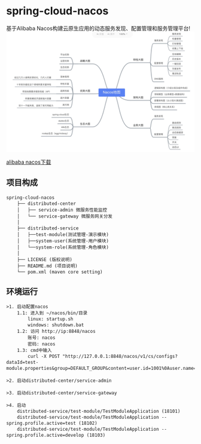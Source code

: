 # spring-cloud-nacos
基于Alibaba Nacos构建云原生应用的动态服务发现、配置管理和服务管理平台!
![Alt text](nacos.jpg)

[ alibaba nacos下载 ](https://github.com/alibaba/nacos/releases "下载地址")

## 项目构成
    spring-cloud-nacos
        ├── distributed-center
        │   ├── service-admin 微服务性能监控
        │   └── service-gateway 微服务网关分发
        │
        ├── distributed-service
        │   ├──test-module(测试管理-演示模块)
        │   ├──system-user(系统管理-用户模块)
        │   └──system-role(系统管理-角色模块)
        │
        ├── LICENSE (版权说明)
        ├── README.md (项目说明)
        └── pom.xml (maven core setting)
    
## 环境运行
    >1. 启动配置nacos 
        1.1: 进入到 ~/nacos/bin/目录
            linux: startup.sh
            windows: shutdown.bat
        1.2: 访问 http://ip:8848/nacos
            账号: nacos
            密码: nacos
        1.3: cmd中输入    
            curl -X POST "http://127.0.0.1:8848/nacos/v1/cs/configs?dataId=test-module.properties&group=DEFAULT_GROUP&content=user.id=1001%0Auser.name=administrator%0Auser.age=21"
  
    >2. 启动distributed-center/service-admin
    
    >3. 启动distributed-center/service-gateway
    
    >4. 启动
        distributed-service/test-module/TestModuleApplication (18101)
        distributed-service/test-module/TestModuleApplication --spring.profile.active=test (18102)
        distributed-service/test-module/TestModuleApplication --spring.profile.active=develop (18103)